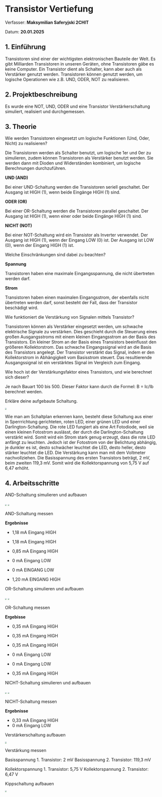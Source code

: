 # Transistor Vertiefung

Verfasser: **Maksymilian Saferyjski 2CHIT**

Datum: **20.01.2025**

## 1.  Einführung

Transistoren sind einer der wichtigsten elektronischen Bauteile der Welt. 
Es gibt Milliarden Transistoren in unseren Geräten, ohne Transistoren gäbe es keine Computer. 
Ein Transistor dient als Schalter, kann aber auch als Verstärker genutzt werden. Transistoren können genutzt werden, um logische Operationen wie z.B. UND, ODER, NOT zu realisieren.  

## 2.  Projektbeschreibung

Es wurde eine NOT, UND, ODER und eine Transistor Verstärkerschaltung simuliert, realisiert und durchgemessen.

## 3.  Theorie

Wie werden Transistoren eingesetzt um logische Funktionen (Und, Oder, Nicht) zu realisieren?

Die Transistoren werden als Schalter benutzt, um logische 1er und 0er zu simulieren, zudem können Transistoren als Verstärker benutzt werden. 
Sie werden dann mit Dioden und Widerständen kombiniert, um logische Berechnungen durchzuführen. 

**UND (AND)**

Bei einer UND-Schaltung werden die Transistoren seriell geschaltet.
Der Ausgang ist HIGH (1), wenn beide Eingänge HIGH (1) sind.

**ODER (OR)**

Bei einer OR-Schaltung werden die Transistoren parallel geschaltet.
Der Ausgang ist HIGH (1), wenn einer oder beide Eingänge HIGH (1) sind.

**NICHT (NOT)**

Bei einer NOT-Schaltung wird ein Transistor als Inverter verwendet.
Der Ausgang ist HIGH (1), wenn der Eingang LOW (0) ist.
Der Ausgang ist LOW (0), wenn der Eingang HIGH (1) ist.

Welche Einschränkungen sind dabei zu beachten?

**Spannung**

Transistoren haben eine maximale Eingangsspannung, die nicht übertreten werden darf.

**Strom**

Transistoren haben einen maximalen Eingangsstrom, der ebenfalls nicht übertreten werden darf, sonst besteht der Fall, dass der Transistor beschädigt wird.


Wie funktioniert die Verstärkung von Signalen mittels Transistor?

Transistoren können als Verstärker eingesetzt werden, um schwache elektrische Signale zu verstärken. Dies geschieht durch die Steuerung eines großen Ausgangsstroms mit einem kleinen Eingangsstrom an der Basis des Transistors.
Ein kleiner Strom an der Basis eines Transistors beeinflusst den größeren Kollektorstrom.
Das schwache Eingangssignal wird an die Basis des Transistors angelegt.
Der Transistor verstärkt das Signal, indem er den Kollektorstrom in Abhängigkeit vom Basisstrom steuert.
Das resultierende Ausgangssignal ist ein verstärktes Signal im Vergleich zum Eingang.


Wie hoch ist der Verstärkungsfaktor eines Transistors, und wie berechnet sich dieser?

Je nach Bauart 100 bis 500. 
Dieser Faktor kann durch die Formel: B = Ic/Ib berechnet werden.

Erkläre deine aufgebaute Schaltung.

<img src="img/Verstärkerschaltung.jpg" style="zoom:33%;" />

Wie man am Schaltplan erkennen kann, besteht diese Schaltung aus einer in Sperrrichtung gerichteten, roten LED, einer grünen LED und einer Darlington-Schaltung. Die rote LED fungiert als eine Art Fotodiode, weil sie einen kleinen Fotostrom auslässt, der durch die Darlington-Schaltung verstärkt wird. Somit wird ein Strom stark genug erzeugt, dass die rote LED anfängt zu leuchten. Jedoch ist der Fotostrom von der Belichtung abhängig, je dunkler es ist, desto schwächer leuchtet die LED, desto heller, desto stärker leuchtet die LED.
Die Verstärkung kann man mit dem Voltmeter nachvollziehen. Die Basisspannung des ersten Transistors beträgt, 2 mV, beim zweiten 119,3 mV. Somit wird die Kollektorspannung von 5,75 V auf 6,47 erhöht.

## 4.  Arbeitsschritte

AND-Schaltung simulieren und aufbauen

<img src="img/simulierteAndSchaltung.png" style="zoom:33%;" />

<img src="img/AndSchaltung.jpg" style="zoom:33%;" />

AND-Schaltung messen 

**Ergebnisse**

* 1,18 mA Eingang HIGH
* 1,18 mA Eingang HIGH

* 0,85 mA Eingang HIGH
* 0 mA Eingang LOW

* 0 mA EINGANG LOW
* 1,20 mA EINGANG HIGH

OR-Schaltung simulieren und aufbauen

<img src="img/simulierteOrSchaltung.png" style="zoom:33%;" />

<img src="img/OrSchaltung.jpg" style="zoom:33%;" />

OR-Schaltung messen

**Ergebisse**

* 0,35 mA Eingang HIGH
* 0,35 mA Eingang HIGH

* 0,35 mA Eingang HIGH
* 0 mA Eingang LOW

* 0 mA Eingang LOW
* 0,35 mA Eingang HIGH

NICHT-Schaltung simulieren und aufbauen

<img src="img/simulierteNichtSchaltung.png" style="zoom:33%;" />

<img src="img/NichtSchaltung.jpg" style="zoom:33%;" />

NICHT-Schaltung messen

**Ergebnisse**

* 0,33 mA Eingang HIGH
* 0 mA Eingang LOW

Verstärkerschaltung aufbauen

<img src="img/Verstärkerschaltung.jpg" style="zoom:33%;" />

Verstärkung messen

Basisspannung 1. Transistor: 2 mV
Basisspannung 2. Transistor: 119,3 mV

Kollektorspannung 1. Transistor: 5,75 V
Kollektorspannung 2. Transistor: 6,47 V

Kippschaltung aufbauen

<img src="img/Kippschaltung.jpg" style="zoom:33%;" />





